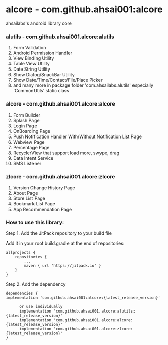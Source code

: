 # alcore - com.github.ahsai001:alcore
ahsailabs's android library core


### alutils - com.github.ahsai001.alcore:alutils
1. Form Validation
1. Android Permission Handler
1. View Binding Utility
1. Table View Utility
1. Date String Utility
1. Show Dialog/SnackBar Utility
1. Show Date/Time/Contact/File/Place Picker
1. and many more in package folder 'com.ahsailabs.alutils' especially 'CommonUtils' static class

### alcore - com.github.ahsai001.alcore:alcore
1. Form Builder
1. Splash Page
1. Login Page
1. OnBoarding Page
1. Push Notification Handler With/Without Notification List Page
1. Webview Page
1. Percentage Page
1. RecyclerView that support load more, swype, drag
1. Data Intent Service
1. SMS Listener

### zlcore - com.github.ahsai001.alcore:zlcore
1. Version Change History Page
1. About Page 
1. Store List Page
1. Bookmark List Page
1. App Recommendation Page


### How to use this library:

Step 1. Add the JitPack repository to your build file

Add it in your root build.gradle at the end of repositories:

	allprojects {
		repositories {
			...
			maven { url 'https://jitpack.io' }
		}
	}

Step 2. Add the dependency

	dependencies {
	implementation 'com.github.ahsai001:alcore:{latest_release_version}'
          
          or use individually
          implementation 'com.github.ahsai001.alcore:alutils:{latest_release_version}'
          implementation 'com.github.ahsai001.alcore:alcore:{latest_release_version}'
          implementation 'com.github.ahsai001.alcore:zlcore:{latest_release_version}'
	}
